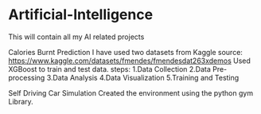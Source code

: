 # Artificial-Intelligence
This will contain all my AI related projects

Calories Burnt Prediction
I have used two datasets from Kaggle source: https://www.kaggle.com/datasets/fmendes/fmendesdat263xdemos
Used XGBoost to train and test data.
steps:
1.Data Collection
2.Data Pre-processing
3.Data Analysis
4.Data Visualization
5.Training and Testing

Self Driving Car Simulation
Created the environment using the python gym Library.
